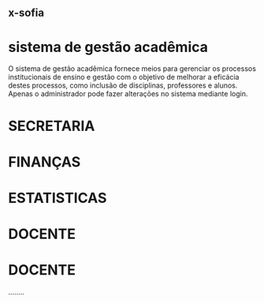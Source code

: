 ## x-sofia

# sistema de gestão acadêmica

O sistema de gestão acadêmica fornece meios para gerenciar os processos institucionais de ensino e gestão com o objetivo de melhorar a eficácia destes processos, como inclusão de disciplinas, professores e alunos. Apenas o administrador pode fazer alterações no sistema mediante login.

# SECRETARIA

# FINANÇAS

# ESTATISTICAS

# DOCENTE

# DOCENTE

........
